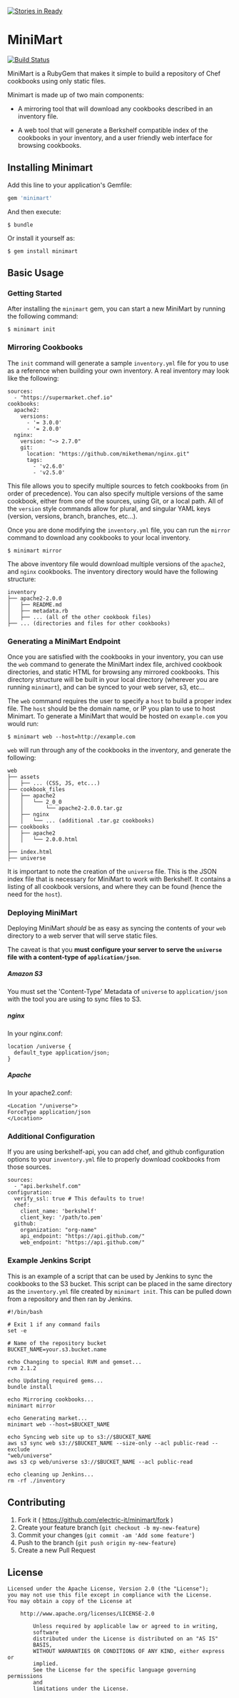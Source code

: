 [![Stories in Ready](https://badge.waffle.io/electric-it/minimart.png?label=ready&title=Ready)](https://waffle.io/electric-it/minimart)
# MiniMart
[![Build Status](https://travis-ci.org/electric-it/minimart.svg?branch=develop)](https://travis-ci.org/electric-it/minimart)

MiniMart is a RubyGem that makes it simple to build a repository of Chef cookbooks using only static files.

Minimart is made up of two main components:

* A mirroring tool that will download any cookbooks described in an inventory file.

* A web tool that will generate a Berkshelf compatible index of the cookbooks in your inventory, and a user friendly web interface for browsing cookbooks.

## Installing Minimart

Add this line to your application's Gemfile:

```ruby
gem 'minimart'
```

And then execute:

    $ bundle

Or install it yourself as:

    $ gem install minimart

## Basic Usage

### Getting Started

After installing the `minimart` gem, you can start a new MiniMart by running the following command:

    $ minimart init

### Mirroring Cookbooks

The `init` command will generate a sample `inventory.yml` file for you to use as a reference when building your own inventory. A real inventory may look like the following:

    sources:
      - "https://supermarket.chef.io"
    cookbooks:
      apache2:
        versions:
          - '= 3.0.0'
          - '= 2.0.0'
      nginx:
        version: "~> 2.7.0"
        git:
          location: "https://github.com/miketheman/nginx.git"
          tags:
            - 'v2.6.0'
            - 'v2.5.0'

This file allows you to specify multiple sources to fetch cookbooks from (in order of precedence). You can also specify multiple versions of the same cookbook, either from one of the sources, using Git, or a local path. All of the `version` style commands allow for plural, and singular YAML keys (version, versions, branch, branches, etc...).

Once you are done modifying the `inventory.yml` file, you can run the `mirror` command to download any cookbooks to your local inventory.

    $ minimart mirror

The above inventory file would download multiple versions of the `apache2`, and `nginx` cookbooks. The inventory directory would have the following structure:

    inventory
    ├── apache2-2.0.0
    │   ├── README.md
    │   ├── metadata.rb
    │   ├── ... (all of the other cookbook files)
    ├── ... (directories and files for other cookbooks)

### Generating a MiniMart Endpoint

Once you are satisfied with the cookbooks in your inventory, you can use the `web` command to generate the MiniMart index file, archived cookbook directories, and static HTML for browsing any mirrored cookbooks. This directory structure will be built in your local directory (wherever you are running `minimart`), and can be synced to your web server, s3, etc...

The `web` command requires the user to specify a `host` to build a proper index file. The `host` should be the domain name, or IP you plan to use to host Minimart. To generate a MiniMart that would be hosted on `example.com` you would run:

    $ minimart web --host=http://example.com

`web` will run through any of the cookbooks in the inventory, and generate the following:

    web
    ├── assets
    │   ├── ... (CSS, JS, etc...)
    ├── cookbook_files
    │   ├── apache2
    │   │   └── 2_0_0
    │   │       └── apache2-2.0.0.tar.gz
    │   ├── nginx
    │   │   └── ... (additional .tar.gz cookbooks)
    ├── cookbooks
    │   ├── apache2
    │   │   └── 2.0.0.html
    │
    ├── index.html
    ├── universe

It is important to note the creation of the `universe` file. This is the JSON index file that is necessary for MiniMart to work with Berkshelf. It contains a listing of all cookbook versions, and where they can be found (hence the need for the `host`).

### Deploying MiniMart

Deploying MiniMart *should* be as easy as syncing the contents of your `web` directory to a web server that will serve static files.

The caveat is that you **must configure your server to serve the `universe` file with a content-type of `application/json`**.

##### Amazon S3
You must set the 'Content-Type' Metadata of `universe` to `application/json` with the tool you are using to sync files to S3.

##### nginx
In your nginx.conf:

    location /universe {
      default_type application/json;
    }

##### Apache
In your apache2.conf:

    <Location "/universe">
    ForceType application/json
    </Location>

### Additional Configuration
If you are using berkshelf-api, you can add chef, and github configuration options to your `inventory.yml` file to properly download cookbooks from those sources.

    sources:
      - "api.berkshelf.com"
    configuration:
      verify_ssl: true # This defaults to true!
      chef:
        client_name: 'berkshelf'
        client_key: '/path/to.pem'
      github:
        organization: "org-name"
        api_endpoint: "https://api.github.com/"
        web_endpoint: "https://api.github.com/"


### Example Jenkins Script
This is an example of a script that can be used by Jenkins to sync the
cookbooks to the S3 bucket. This script can be placed in the same
directory as the `inventory.yml` file created by `minimart init`. This
can be pulled down from a repository and then ran by Jenkins.

    #!/bin/bash

    # Exit 1 if any command fails
    set -e

    # Name of the repository bucket
    BUCKET_NAME=your.s3.bucket.name

    echo Changing to special RVM and gemset...
    rvm 2.1.2

    echo Updating required gems...
    bundle install

    echo Mirroring cookbooks...
    minimart mirror

    echo Generating market...
    minimart web --host=$BUCKET_NAME

    echo Syncing web site up to s3://$BUCKET_NAME
    aws s3 sync web s3://$BUCKET_NAME --size-only --acl public-read --exclude
    "web/universe"
    aws s3 cp web/universe s3://$BUCKET_NAME --acl public-read

    echo cleaning up Jenkins...
    rm -rf ./inventory


## Contributing

1. Fork it ( https://github.com/electric-it/minimart/fork )
2. Create your feature branch (`git checkout -b my-new-feature`)
3. Commit your changes (`git commit -am 'Add some feature'`)
4. Push to the branch (`git push origin my-new-feature`)
5. Create a new Pull Request


## License

```
Licensed under the Apache License, Version 2.0 (the "License");
you may not use this file except in compliance with the License.
You may obtain a copy of the License at

    http://www.apache.org/licenses/LICENSE-2.0

        Unless required by applicable law or agreed to in writing,
        software
        distributed under the License is distributed on an "AS IS"
        BASIS,
        WITHOUT WARRANTIES OR CONDITIONS OF ANY KIND, either express or
        implied.
        See the License for the specific language governing permissions
        and
        limitations under the License.
```
